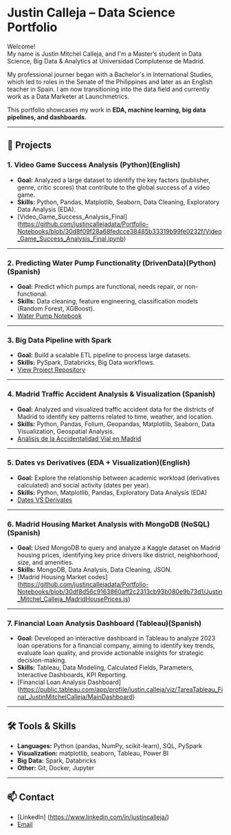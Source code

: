 # Justin Calleja – Data Science Portfolio

Welcome!  
My name is Justin Mitchel Calleja, and I'm a Master’s student in Data Science, Big Data & Analytics at Universidad Complutense de Madrid.

My professional journer began with a Bachelor's in International Studies, which led to roles in the Senate of the Philippines and later as an English teacher in Spain. 
I am now transitioning into the data field and currently work as a Data Marketer at Launchmetrics.

This portfolio showcases my work in **EDA, machine learning, big data pipelines, and dashboards.**

---

## 📂 Projects

### 1. Video Game Success Analysis (Python)(English)

- **Goal:** Analyzed a large dataset to identify the key factors (publisher, genre, critic scores) that contribute to the global success of a video game.
- **Skills:** Python, Pandas, Matplotlib, Seaborn, Data Cleaning, Exploratory Data Analysis (EDA).
- [Video_Game_Success_Analysis_Final] (https://github.com/justincallejadata/Portfolio-Notebooks/blob/30d8f09f28a68fedcce38485b33319b99fe0232f/Video_Game_Success_Analysis_Final.ipynb)

---

### 2. Predicting Water Pump Functionality (DrivenData)(Python)(Spanish)
- **Goal:** Predict which pumps are functional, needs repair, or non-functional.  
- **Skills:** Data cleaning, feature engineering, classification models (Random Forest, XGBoost).  
- [Water Pump Notebook](https://github.com/justincallejadata/Portfolio-Notebooks/blob/88e1bf414e577b5b81df4a47e8a5d81cc3462427/Final%20Justin%20Mitchel%20Calleja%20-%20Tarea%20Machine%20Learning%20.ipynb)

---

### 3. Big Data Pipeline with Spark

- **Goal:** Build a scalable ETL pipeline to process large datasets.  
- **Skills:** PySpark, Databricks, Big Data workflows.  
- [View Project Repository](LINK)

---

### 4. Madrid Traffic Accident Analysis & Visualization (Spanish)

- **Goal:** Analyzed and visualized traffic accident data for the districts of Madrid to identify key patterns related to time, weather, and location.
- **Skills:** Python, Pandas, Folium, Geopandas, Matplotlib, Seaborn, Data Visualization, Geospatial Analysis.
- [Análisis de la Accidentalidad Vial en Madrid](https://github.com/justincallejadata/Portfolio-Notebooks/blob/406a1cf19e25ac85605893a7b8f7f4bc99d9d2e8/DistrictsOfMadrid_Visualization.ipynb)

---

### 5. Dates vs Derivatives (EDA + Visualization)(English)

- **Goal:** Explore the relationship between academic workload (derivatives calculated) and social activity (dates per year).
- **Skills:** Python, Matplotlib, Pandas, Exploratory Data Analysis (EDA)
- [Dates VS Derivates](https://github.com/justincallejadata/Portfolio-Notebooks/blob/75242f45fdb61fe1639e3456a27e75dabfe0e503/dates-vs-derivatives_final.ipynb)

---

### 6. Madrid Housing Market Analysis with MongoDB (NoSQL)(Spanish)

- **Goal:** Used MongoDB to query and analyze a Kaggle dataset on Madrid housing prices, identifying key price drivers like district, neighborhood, size, and amenities.
- **Skills:** MongoDB, Data Analysis, Data Cleaning, JSON.
- [Madrid Housing Market codes] (https://github.com/justincallejadata/Portfolio-Notebooks/blob/30df8d56c9163860aff2c2313cb93b080e9b73d1/Justin_Mitchel_Calleja_MadridHousePrices.js)
  
---

### 7. Financial Loan Analysis Dashboard (Tableau)(Spanish)

- **Goal:** Developed an interactive dashboard in Tableau to analyze 2023 loan operations for a financial company, aiming to identify key trends, evaluate loan quality, and provide actionable insights for strategic decision-making.
- **Skills:** Tableau, Data Modeling, Calculated Fields, Parameters, Interactive Dashboards, KPI Reporting.
- [Financial Loan Analysis Dashboard] (https://public.tableau.com/app/profile/justin.calleja/viz/TareaTableau_Final_JustinMitchelCalleja/MainDashboard)


---


## 🛠️ Tools & Skills
- **Languages:** Python (pandas, NumPy, scikit-learn), SQL, PySpark  
- **Visualization:** matplotlib, seaborn, Tableau, Power BI  
- **Big Data:** Spark, Databricks  
- **Other:** Git, Docker, Jupyter  

---

## 📫 Contact
- [LinkedIn] (https://www.linkedin.com/in/justincalleja/)  
- [Email](justinmitchelcalleja@gmail.com)

